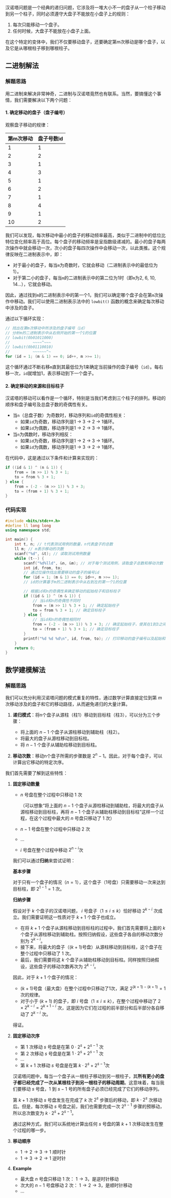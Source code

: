 汉诺塔问题是一个经典的递归问题，它涉及将一堆大小不一的盘子从一个柱子移动到另一个柱子，同时必须遵守大盘子不能放在小盘子上的规则：

1. 每次只能移动一个盘子。
2. 任何时候，大盘子不能放在小盘子上面。

在这个特定的变体中，我们不仅要移动盘子，还要确定第m次移动是哪个盘子，以及它是从哪根柱子移到哪根柱子。

## 二进制解法

### 解题思路

用二进制来解决非常神奇，二进制与汉诺塔竟然也有联系。当然，要搞懂这个事情，我们需要解决以下两个问题：

#### 1. 确定移动的盘子（盘子编号）

观察盘子移动的规律：

| 第m次移动 | 盘子号数id |
| --------- | ---------- |
| 1         | 1          |
| 2         | 2          |
| 3         | 1          |
| 4         | 3          |
| 5         | 1          |
| 6         | 2          |
| 7         | 1          |
| 8         | 4          |
| 9         | 1          |
| 10        | 2          |

我们可以发现，每次移动中最小的盘子的移动频率最高，类似于二进制中的低位比特位变化频率高于高位。每个盘子的移动频率是呈指数级递减的。最小的盘子每两次操作中就会移动一次，次小的盘子每四次操作中会移动一次，以此类推。这个规律反映在二进制表示中，即：

- 对于最小的盘子，每当`m`为奇数时，它就会移动（二进制表示中的最低位为1）。
- 对于第二小的盘子，每当`m`的二进制表示中的第二位为1时（即`m`为2, 6, 10, 14...），它就会移动。

因此，通过找到`m`的二进制表示中的第一个1，我们可以确定哪个盘子会在第`m`次操作中移动。我们可以使用二进制表示法中的 `lowbit()` 函数的概念来确定每次移动中涉及的盘子。

通过以下循环实现：

```cpp
// 找出在第m次移动中所涉及的盘子编号（id）
// 分析m的二进制表示中从右侧开始的第一个1的位置
// lowbit(0b01011000)
//          ~~~~^~~~
// lowbit(0b01110010)
//          ~~~~~~^~
for (id = 1; (m & 1) == 0; id++, m >>= 1);
```

这个循环通过不断右移`m`直到其最低位为1来确定当前操作的盘子编号（`id`）。每右移一次，`id`就增加1，表示移动到下一个盘子。

#### 2. 确定移动的来源和目标柱子

汉诺塔的移动可以看作是一个循环，特别是当我们考虑到三个柱子的排列。移动的顺序和盘子编号及总盘子数的奇偶性有关。

- 当`n`（总盘子数）为奇数时，移动序列和`id`的奇偶性相关：
  - 如果`id`为奇数，移动序列是1 → 3 → 2 → 1循环。
  - 如果`id`为偶数，移动序列是1 → 2 → 3 → 1循环。
- 当`n`为偶数时，移动序列相反：
  - 如果`id`为奇数，移动序列是1 → 2 → 3 → 1循环。
  - 如果`id`为偶数，移动序列是1 → 3 → 2 → 1循环。

在代码中，这是通过以下条件和计算来实现的：

```cpp
if ((id & 1) ^ (n & 1)) {
    from = (m >> 1) % 3 + 1; 
    to = from % 3 + 1;
} else {
    from = (-2 - (m >> 1)) % 3 + 3;
    to = (from + 1) % 3 + 1; 
}
```

### 代码实现

```c++
#include <bits/stdc++.h>
#define ll long long
using namespace std;

int main() {
    int t, n; // t代表测试用例的数量，n代表盘子的总数
    ll m; // m表示移动的次数
    scanf("%d", &t); // 读取测试用例数量
    while (t--) {
        scanf("%d%lld", &n, &m); // 对于每个测试用例，读取盘子总数和移动次数
        int id, from, to;
        // 通过位操作找出需要移动的盘子的编号id
        for (id = 1; (m & 1) == 0; id++, m >>= 1);
        // id的计算基于m的二进制表示中从右到左的第一个1的位置

        // 根据id和n的奇偶性来确定移动的起始柱子和目标柱子
        if ((id & 1) ^ (n & 1)) {
            // 当id和n的奇偶性不同时
            from = (m >> 1) % 3 + 1; // 确定起始柱子
            to = from % 3 + 1; // 确定目标柱子
        } else {
            // 当id和n的奇偶性相同时
            from = (-2 - (m >> 1)) % 3 + 3; // 确定起始柱子，使其在1到3之间循环
            to = (from + 1) % 3 + 1; // 确定目标柱子
        }
        printf("%d %d %d\n", id, from, to); // 打印移动的盘子编号以及起始和目标柱子
    }
    return 0;
}
```

## 数学建模解法

### 解题思路

我们可以充分利用汉诺塔问题的模式重复的特性，通过数学计算直接定位到第 $m$ 次移动涉及的盘子和它的移动路径，从而避免递归的大量计算。

1. **递归模式**：将n个盘子从源柱（柱1）移动到目标柱（柱3），可以分为三个步骤：
   - 将上面的 $n-1$ 个盘子从源柱移动到辅助柱（柱2）。
   - 将最大的盘子从源柱移动到目标柱。
   - 将 $n-1$ 个盘子从辅助柱移动到目标柱。

2. **移动次数**：移动n个盘子所需的步骤数是 $2^{n} - 1$​。因此，对于每个盘子，可以计算出它移动的特定次序。

我们首先需要了解到这些特性：

1. **固定移动数量**

   - $n$ 号盘在整个过程中只移动 $1$ 次

     （可以想象“将上面的 $n-1$ 个盘子从源柱移动到辅助柱，将最大的盘子从源柱移动到目标柱，再将 $n-1$ 个盘子从辅助柱移动到目标柱”这样一个过程，在这个过程中最大的 $n$ 号盘只移动了 $1$ 次）

   - $n - 1$ 号盘在整个过程中只移动 $2$ 次

   - $\dots$

   - $i$ 号盘在整个过程中移动 $2^{n - i}$​​ 次

   我们可以通过**归纳**来尝试证明：

   **基本步骤**

   对于只有一个盘子的情况（$n = 1$），这个盘子（1号盘）只需要移动一次来达到目标柱，即 $2^{1-1} = 1$ 次。

   **归纳步骤**

   假设对于 $k$ 个盘子的汉诺塔问题， $i$ 号盘子（$1 \leq i \leq k$）恰好移动 $2^{k-i}$ 次成立。我们需要证明这一性质对于 $k+1$ 个盘子也成立。

   - 在将 $k+1$ 个盘子从源柱移动到目标柱的过程中，我们首先需要将上面的 $k$ 个盘子从源柱移动到辅助柱。按照归纳假设，这些盘子各自的移动次数分别为 $2^{k-i}$。
   - 接下来，将最大的盘子（$(k+1)$​号盘）从源柱移动到目标柱，这个盘子在整个过程中只移动了 $1$ 次。
   - 最后，我们需要将这 $k$ 个盘子从辅助柱移动到目标柱。同样按照归纳假设，这些盘子的移动次数再次为 $2^{k-i}$。

   因此，对于 $k + 1$ 个盘子的情况：

   - $(k+1)$号盘（最大盘）在整个过程中只移动了1次，满足 $2^{(k+1)-(k+1)} = 1$ 次的规律。
   - 对于小于 $(k+1)$ 的盘子，即 $i$ 号盘（$1 \leq i \leq k$），在整个过程中移动了 $2 \times 2^{k-i} = 2^{k+1-i}$ 次，这是因为它们在过程的前半部分和后半部分各自移动了 $2^{k-i}$ 次。

   得证。

2. **固定移动次序**

   - 第 $1$ 次移动 $s$ 号盘是在第 $0 \cdot 2^{s} + 2^{s - 1}$ 次
   - 第 $2$ 次移动 $s$ 号盘是在第 $1 \cdot 2^{s} + 2^{s - 1}$ 次
   - $\dots$
   - 第 $k + 1$ 次移动 $s$ 号盘是在第 $k \cdot 2^{s} + 2^{s - 1}$​​ 次​

   汉诺塔问题中，每当一个盘子从一根柱子移动到另一根柱子，其**所有更小的盘子都已经完成了一次从某根柱子到另一根柱子的移动周期**。这意味着，每当我们要移动 $s$ 号盘，$1$ 到 $s-1$ 号的所有盘子必须已经完成了它们的移动序列。

   第 $k+1$ 次移动 $s$ 号盘发生在完成了 $k$ 次 $2^s$ 步骤后的移动，即 $k \cdot 2^{s}$ 次移动后。但是，每次移动 $s$ 号盘之前，我们也需要完成一次 $2^{s-1}$ 步骤的预移动，所以总次数变为 $k \cdot 2^{s} + 2^{s-1}$​。

   通过这种方式，我们可以系统地计算出任何 $s$ 号盘的第 $k+1$ 次移动发生在整个过程的哪一步。

3. **移动顺序**

   - $1 \rightarrow 2 \rightarrow 3 \rightarrow 1$ 顺时针
   - $1 \rightarrow 3 \rightarrow 2 \rightarrow 1$​ 逆时针

4. **Example**

   - 最大盘 $n$ 号盘只移动 $1$ 次： $1 \rightarrow 3$​ ，是逆时针移动
   - 次大的 $n - 1$ 号盘移动 $2$ 次： $1 \rightarrow 2 \rightarrow3$，是顺时针移动
   - $\dots$

